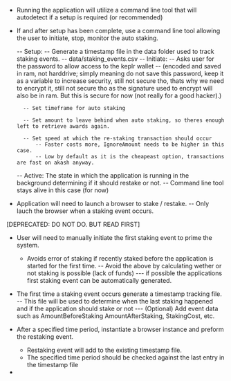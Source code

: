 - Running the application will utilize a command line tool that will autodetect if a setup is required (or recommended)

- If and after setup has been complete, use a command line tool allowing the user to 
initiate, stop, monitor the auto staking.

    -- Setup:
        -- Generate a timestamp file in the data folder used to track staking events.
            -- data/staking_events.csv
    -- Initiate:
        -- Asks user for the password to allow access to the keplr wallet 
            -- (encoded and saved in ram, not harddrive; 
                                simply meaning do not save this password, 
                                keep it as a variable to increase security, 
                                still not secure tho, thats why we need to encrypt it, 
                                still not secure tho as the signature used to encrypt 
                                will also be in ram. But this is secure for now (not really for a good hacker).)

        -- Set timeframe for auto staking

        -- Set amount to leave behind when auto staking, so theres enough left to retrieve awards again.

        -- Set speed at which the re-staking transaction should occur
            -- Faster costs more, IgnoreAmount needs to be higher in this case.
            -- Low by default as it is the cheapeast option, transactions are fast on akash anyway.

    -- Active: The state in which the application is running in the background determining if it should restake or not.
        -- Command line tool stays alive in this case (for now)


- Application will need to launch a browser to stake / restake.
    -- Only lauch the browser when a staking event occurs.

[DEPRECATED: DO NOT DO. BUT READ FIRST]
- User will need to manually initiate the first staking event to prime the system.
    - Avoids error of staking if recently staked before the application is started for the first time.
    -- Avoid the above by calculating wether or not staking is possible (lack of funds) 
    --- if possible the applications first staking event can be automatically generated.

- The first time a staking event occurs generate a timestamp tracking file.
    -- This file will be used to determine when the last staking happened and if the application should stake or not
    --- (Optional) Add event data such as AmountBeforeStaking AmountAfterStaking, StakingCost, etc.

- After a specified time period, instantiate a browser instance and preform the restaking event.
    - Restaking event will add to the existing timestamp file.
    - The specified time period should be checked against the last entry in the timestamp file


-